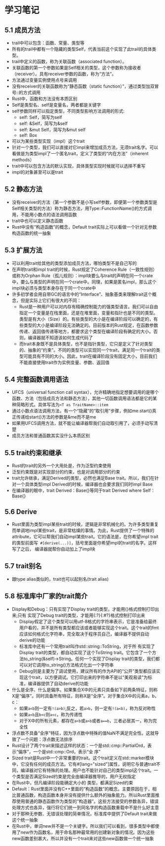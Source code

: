 # 学习笔记

## 5.1 成员方法

* trail中可以包含：函数、常量、类型等
* 所有的trail中都有一个隐藏的类型Self，代表当前这个实现了此trail的具体类型。
* trail中定义的函数，称为关联函数（associated function）。
* 关联函数的第一个参数如果是Self相关的类型，这个参数称为接收者（receiver）。具有receiver参数的函数，称为“方法”。
* 方法通过变量实例使用点号来调用
* 没有receiver的关联函数称为“静态函数（static function）”，通过类型加双冒号::的方式调用
* Rust中，函数和方法没有本质区别
* Self是类型名、self是变量名，两者都是关键字
* self参数同样可以指定类型，不同类型影响方法调用的形式:
  * self: Self，简写为self
  * self: &Self，简写为&self
  * self: &mut Self，简写为&mut self
  * self: Box<Self>
* 可以为某些类型实现（impl）这个trait
* 针对一个类型，我们可以直接对它impl来增加成员方法，无须trait名字。可以看做是为类型impl了一个匿名trait，定义了类型的“内在方法”（inherent methods）
* trait中可以包含方法的默认实现，具体类型实现时候就可以选择不重写
* impl的对象甚至可以是trait

## 5.2 静态方法

* 没有receiver的方法（第一个参数不是小写self参数，即便第一个参数类型是Self相关类型的方法）称为静态方法，用Type::FunctionName()的方式调用，不能用小数点的语法调用函数
* trait中也可以定义静态函数
* Rust中没有“构造函数”的概念，Default trait实际上可以看做一个针对无参数构造函数的统一抽象

## 5.3 扩展方法

* 可以利用trait给其他的类型添加成员方法，哪怕类型不是自己写的
* 在声明trait和impl trait的时候，Rust规定了Coherence Rule（一致性规则）或称为Orphan  Rule（孤儿规则）：impl块要么与trait的声明在同一个crate中，要么与类型的声明在同一个crate中。同理，如果是匿名impl，那么这个impl块必须与类型本身存在于同一个crate中
* 许多初学者会用自带GC的语言中的“Interface”、抽象基类来理解trait这个概念，但是实际上它们有很大的不同：
  * Rust是一种用户可以对内存有精确控制能力的强类型语言。我们可以自由指定一个变量是在栈里面，还是在堆里面，变量和指针也是不同的类型。类型是有大小（Size）的。有些类型的大小是在编译阶段可以确定的，有些类型的大小是编译阶段无法确定的。目前版本的Rust规定，在函数参数传递、返回值传递等地方，都要求这个类型在编译阶段有确定的大小。否则，编译器就不知道该如何生成代码了
  * 而trait本身既不是具体类型，也不是指针类型，它只是定义了针对类型的、抽象的“约束”。不同的类型可以实现同一个trait，满足同一个trait的类型可能具有不同的大小。因此，trait在编译阶段没有固定大小，目前我们不能直接使用trait作为实例变量、参数、返回值

## 5.4 完整函数调用语法

* UFCS（universal function call syntax），允许精确地指定想要调用的是哪个函数、方法（包括成员方法和静态方法），其他一切函数调用语法都是它的某种简略形式。具体写法为` <T as TraitName>::item `
* 通过小数点语法调用方法，有一个“隐藏”的“取引用”步骤，例如me.start()真正传递给start()方法的参数是&me而不是me
* 如果用UFCS调用方法，就不能让编译器帮我们自动取引用了，必须手动写清楚
* 成员方法和普通函数其实没什么本质区别

## 5.5 trait约束和继承

* Rust的trait的另外一个大用处是，作为泛型约束使用
* 泛型约束既是对实现部分的约束，也是对调用部分的约束
* trait允许继承，满足Derived的类型，必然也满足Base trait。所以，我们在针对一个具体类型impl Derived的时候，编译器也会要求我们同时impl Base
* 在编译器的眼中，trait Derived：Base{}等同于trait Derived where Self：Base{}

## 5.6 Derive

* Rust里面为类型impl某些trait的时候，逻辑是非常机械化的。为许多类型重复而单调地impl某些trait，是非常枯燥的事情。为此，Rust提供了一个特殊的attribute，它可以帮我们自动impl某些trait。它的语法是，在你希望impl trait的类型前面写` #[derive(...)]`，括号里面是你希望impl的trait的名字。这样写了之后， 编译器就帮你自动加上了impl块

## 5.7 trait别名

* 跟type alias类似的，trait也可以起别名(trait alias)

## 5.8 标准库中厂家的trait简介

* Display和Debug：只有实现了Display trait的类型，才能用{}格式控制打印出来;只有 实现了Debug trait的类型，才能用{:?}{:#?}格式控制打印出来
  * Display假定了这个类型可以用utf-8格式的字符串表示，它是准备给最终用户看的，并不是所有类型都应该或者能够实现这个trait。这个trait的fmt应该如何格式化字符串，完全取决于程序员自己，编译器不提供自动derive的功能
  * 标准库中还有一个常用trait叫作std::string::ToString，对于所 有实现了Display trait的类型，都自动实现了这个ToString trait。它包含了一个方法to_string(&self)->String。任何一个实现了Display trait的类型，我们都可以对它调用to_string()方法格式化出一个字符串
  * Debug则是主要为了调试使用，建议所有的作为API的“公开”类型都应该实现这个trait，以方便调试。它打印出来的字符串不是以“美观易读”为标准，编译器提供了自动derive的功能
* 什么是全序、什么是偏序。如果集合X中的元素只具备如下前两条特征，则称X是“偏序”。同时具备所有特征，则称X是“全序”。对于集合X中的元素a，b，c：
  * 如果`a<b`则一定有`!(a>b)`;反之，若`a>b`，则一定有`!(a<b)`，称为反对称性
  * 如果`a<b`且`b<c`则`a<c`，称为传递性
  * 对于X中的所有元素，都存在`a<b`或`a>b`或者`a==b`，三者必居其一，称为完全性
* 浮点数不具备“全序”特征，因为浮点数中特殊的值NaN不满足完全性。这就导致了一个问题：浮点数无法排序
* Rust设计了两个trait来描述这样的状态：一个是std::cmp::PartialOrd，表示“偏序”，一个是std::cmp::Ord，表示“全 序”
* Sized trait是Rust中一个非常重要的trait。这个trait定义在std::marker模块中，它没有任何的成员方法。它有#[lang="sized"]属性，说明它与普通trait不同，编译器对它有特殊的处理。用户也不能针对自己的类型impl这个trait。一个类型是否满足Sized约束是完全由编译器推导的，用户无权指定
* 在Rust中，但凡编译阶段能确定大小的 类型，都满足Sized约束
* Default：Rust里面并没有C++里面的“构造函数”的概念。主要原因在于，相比普通函数，构造函数本身并没有提供什么额外的抽象能力。所以Rust里面推荐使用普通的静态函数作为类型的“构造器”。这些方法接受的参数各异，错误处理方式也各异，强行将它们统一到同名字的构造函数重载中不是什么好主意
* 对于那种无参数、无错误处理的简单情况，标准库中提供了Default trait来做这个统一抽象
* 在Rust中，单词new并不是一个关键字。所以我们可以看到，很多类型中都使用了new作为函数名，用于命名那种最常用的创建新对象的情况。因为这些new函数差别甚大，所以并没有一个trait来对这些new函数做一个统一抽象
